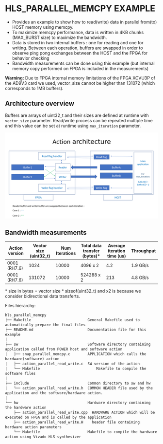 # HLS_PARALLEL_MEMCPY EXAMPLE

* Provides an example to show how to read(write) data in parallel from(to) HOST memory using memcpy.
* To maximize memcpy performance, data is written in 4KB chunks (MAX_BURST size) to maximize the bandwidth.
* Data is stored in two internal buffers : one for reading and one for writing. Between each operation,
buffers are swapped in order to observe ping pong exchanges between the HOST and the FPGA for behavior checking
* Bandwidth measurements can be done using this example (but internal memory copy performed on FPGA is included in the measurements)

**Warning:** Due to FPGA internal memory limitations of the FPGA XCVU3P of the AD9V3 card we used, vector_size cannot be higher than 131072 (which corresponds to 1MB buffers).

## Architecture overview

Buffers are arrays of uint32_t and their sizes are defined at runtime with `vector_size` parameter. Read/write process can be repeated multiple time and this value can be set at runtime using `max_iteration` parameter.

![Alt text](doc/action-parallel-memcpy-architecture.png)

## Bandwidth measurements

|Action version| Vector size (uint32_t)| Num Iterations | Total data transfer (bytes)\* | Average iteration time (us) | Throughput |
| ------------ | --------------------- | -------------- | --------------------------- | --------------------------- | ---------- |
|  0001 (RH7.6)   | 1024     | 10000          |  4096 x 2                   |           4.2               |  1.9 GB/s  |
|  0001 (RH7.6)   | 131072   | 10000          |  524288 x 2                 |           213               |  4.8 GB/s  |

\* size in bytes = vector size * sizeof(uint32_t) and x2 is because we consider bidirectional data transferts.


Files hierarchy: 
```
hls_parallel_memcpy
├── Makefile                          General Makefile used to automatically prepare the final files
├── README.md                         Documentation file for this example
|
├── sw                                Software directory containing application called from POWER host and software action
|   ├── snap_parallel_memcpy.c        APPLICATION which calls the hardware(software) action
|   ├── action_parallel_read_write.c  SW version of the action
|   └── Makefile		                  Makefile to compile the software files
|
├── include                           Common directory to sw and hw
|   └── action_parallel_read_write.h  COMMON HEADER file used by the application and the software/hardware action.
|
└── hw                                Hardware directory containing the hardware action
    ├── action_parallel_read_write.cpp  HARDWARE ACTION which will be executed on FPGA and is called by the application 
    ├── action_parallel_read_write.H    header file containing hardware action parameters
    └── Makefile                      Makefile to compile the hardware action using Vivado HLS synthesizer

```
